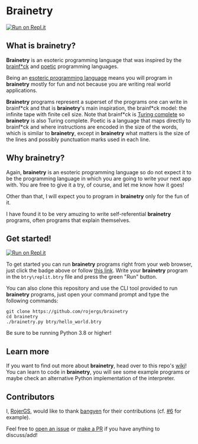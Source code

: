 # Brainetry

[![Run on Repl.it](https://repl.it/badge/github/rojergs/brainetry)][replit]

## What is brainetry?

**Brainetry** is an esoteric programming language that was inspired by the [brainf*ck] and [poetic] programming languages.

Being an [esoteric programming language] means you will program in **brainetry** mostly for fun and not because you are writing real world applications.

**Brainetry** programs represent a superset of the programs one can write in brainf\*ck and that is **brainetry**'s main inspiration, the brainf\*ck model: the infinite tape with finite cell size.
Note that brainf\*ck is [Turing complete] so **brainetry** is also Turing complete.
Poetic is a language that maps directly to brainf\*ck and where instructions are encoded in the size of the words, which is similar to **brainetry**, except in **brainetry** what matters is the size of the lines and possibly punctuation marks used in each line.

## Why brainetry?

Again, **brainetry** is an esoteric programming language so do not expect it to be the programming language in which you are going to write your next app with. You are free to give it a try, of course, and let me know how it goes!

Other than that, I will expect you to program in **brainetry** only for the fun of it.

I have found it to be very amuzing to write self-referential **brainetry** programs, often programs that explain themselves.

## Get started!

[![Run on Repl.it](https://repl.it/badge/github/rojergs/brainetry)][replit]

To get started you can run **brainetry** programs right from your web browser, just click the badge above or follow [this link][replit]. Write your **brainetry** program in the `btry\replit.btry` file and press the green "Run" button.

You can also clone this repository and use the CLI tool provided to run **brainetry** programs, just open your command prompt and type the following commands:

```
git clone https://github.com/rojergs/brainetry
cd brainetry
./brainetry.py btry/hello_world.btry
```

Be sure to be running Python 3.8 or higher!

## Learn more

If you want to find out more about **brainetry**, head over to this repo's [wiki]! You can learn to code in **brainetry**, you will see some example programs or maybe check an alternative Python implementation of the interpreter.

## Contributors

I, [RojerGS], would like to thank [bangyen] for their contributions (cf. [#6](https://github.com/RojerGS/Brainetry/pull/6) for example).

Feel free to [open an issue] or [make a PR] if you have anything to discuss/add!

[replit]: https://repl.it/github/rojergs/brainetry
[brainf*ck]: https://esolangs.org/wiki/Brainfuck
[poetic]: https://mcaweb.matc.edu/winslojr/vicom128/final/
[turing complete]: https://en.wikipedia.org/wiki/Turing_completeness
[esoteric programming language]: https://esolangs.org/wiki/Esoteric_programming_language
[RojerGS]: https://github.com/RojerGS
[open an issue]: https://github.com/RojerGS/Brainetry/issues/new
[make a PR]: https://github.com/RojerGS/Brainetry/compare
[wiki]: https://github.com/RojerGS/Brainetry/wiki

[bangyen]: https://github.com/bangyen
